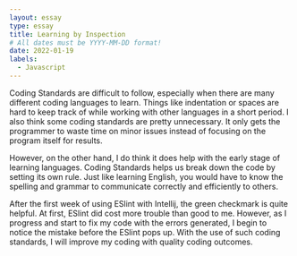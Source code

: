 ```yaml
---
layout: essay
type: essay
title: Learning by Inspection
# All dates must be YYYY-MM-DD format!
date: 2022-01-19
labels:
  - Javascript
---
```

Coding Standards are difficult to follow, especially when there are many different coding languages to learn. Things like indentation or spaces are hard to keep track of while working with other languages in a short period. I also think some coding standards are pretty unnecessary. It only gets the programmer to waste time on minor issues instead of focusing on the program itself for results.

However, on the other hand, I do think it does help with the early stage of learning languages. Coding Standards helps us break down the code by setting its own rule. Just like learning English, you would have to know the spelling and grammar to communicate correctly and efficiently to others.

After the first week of using ESlint with Intellij, the green checkmark is quite helpful. At first, ESlint did cost more trouble than good to me. However, as I progress and start to fix my code with the errors generated, I begin to notice the mistake before the ESlint pops up. With the use of such coding standards, I will improve my coding with quality coding outcomes.
